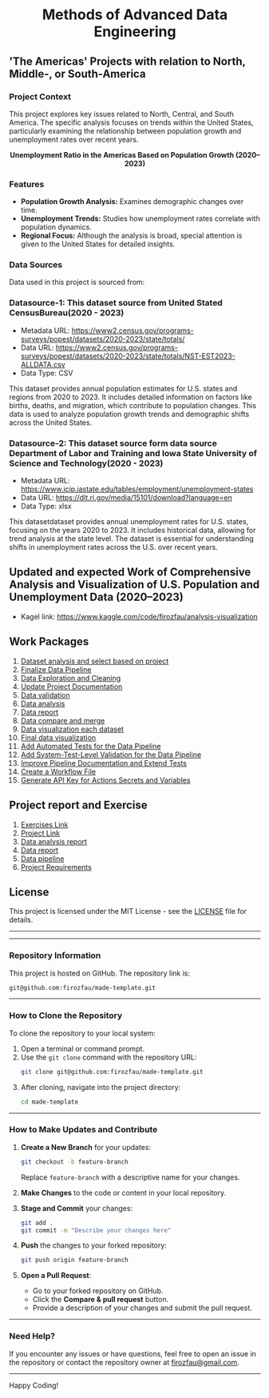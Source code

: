 # <p align="center"> <b>Methods of Advanced Data Engineering</b> </p>

## 'The Americas' Projects with relation to North, Middle-, or South-America

### Project Context
This project explores key issues related to North, Central, and South America. The specific analysis focuses on trends within the United States, particularly examining the relationship between population growth and unemployment rates over recent years.

<p align="center">
<b>Unemployment Ratio in the Americas Based on Population Growth (2020–2023)</b>
</p>

### Features
- **Population Growth Analysis:** Examines demographic changes over time.
- **Unemployment Trends:** Studies how unemployment rates correlate with population dynamics.
- **Regional Focus:** Although the analysis is broad, special attention is given to the United States for detailed insights.


### Data Sources
Data used in this project is sourced from:
 
 ### Datasource-1: This dataset source from  United Stated CensusBureau(2020 - 2023)
* Metadata URL: https://www2.census.gov/programs-surveys/popest/datasets/2020-2023/state/totals/
* Data URL: https://www2.census.gov/programs-surveys/popest/datasets/2020-2023/state/totals/NST-EST2023-ALLDATA.csv
* Data Type: CSV

This dataset provides annual population estimates for U.S. states and regions from 2020 to 2023. It includes detailed information on factors like births, deaths, and migration, which contribute to population changes. This data is used to analyze population growth trends and demographic shifts across the United States.


### Datasource-2: This dataset source form data source Department of Labor and Training and  Iowa State University of Science and Technology(2020 - 2023)
* Metadata URL:  https://www.icip.iastate.edu/tables/employment/unemployment-states
* Data URL: https://dlt.ri.gov/media/15101/download?language=en
* Data Type: xlsx 

This datasetdataset provides annual unemployment rates for U.S. states, focusing on the years 2020 to 2023. It includes historical data, allowing for trend analysis at the state level. The dataset is essential for understanding shifts in unemployment rates across the U.S. over recent years.

## Updated and expected Work of Comprehensive Analysis and Visualization of U.S. Population and Unemployment Data (2020–2023)
  * Kagel link: https://www.kaggle.com/code/firozfau/analysis-visualization





## Work Packages
 
1. [Dataset analysis and select based on project][i1]
2. [Finalize Data Pipeline][i2]
3. [Data Exploration and Cleaning][i3]
4. [Update Project Documentation][i4]
5. [Data validation][i5]
6. [Data analysis][i6]
7. [Data report ][i7]
8. [Data compare and merge ][i8]
9. [Data visualization each dataset][i9]
10. [Final data visualization ][i10]
11. [Add Automated Tests for the Data Pipeline ][i11]
12. [Add System-Test-Level Validation for the Data Pipeline][i12]
13. [Improve Pipeline Documentation and Extend Tests][i13]
14. [Create a Workflow File][i14]
15. [Generate API Key for Actions Secrets and Variables][i15]


## Project report and Exercise
1. [Exercises Link][i16]
2. [Project Link][i17]
3. [Data analysis report][i18] 
5. [Data report][i19]
6. [Data pipeline][i20]
7. [Project Requirements][i21] 










## License
This project is licensed under the MIT License - see the [LICENSE](i22) file for details.

___
___
 


[i1]: https://github.com/firozfau/made-template/issues/1
[i2]: https://github.com/firozfau/made-template/issues/2
[i3]: https://github.com/firozfau/made-template/issues/3
[i4]: https://github.com/firozfau/made-template/issues/4
[i5]: https://github.com/firozfau/made-template/issues/5
[i6]: https://github.com/firozfau/made-template/issues/6
[i7]: https://github.com/firozfau/made-template/issues/7
[i8]: https://github.com/firozfau/made-template/issues/8
[i9]: https://github.com/firozfau/made-template/issues/9
[i10]: https://github.com/firozfau/made-template/issues/10
[i11]: https://github.com/firozfau/made-template/issues/11
[i12]: https://github.com/firozfau/made-template/issues/12
[i13]: https://github.com/firozfau/made-template/issues/13
[i14]: https://github.com/firozfau/made-template/issues/14
[i15]: https://github.com/firozfau/made-template/issues/15
[i16]: https://github.com/firozfau/made-template/tree/main/exercises
[i17]: https://github.com/firozfau/made-template/tree/main/project
[i18]: https://github.com/firozfau/made-template/blob/main/project/Project%20analysis%20report.pdf
[i19]: https://github.com/firozfau/made-template/blob/main/project/data_report.ipynb
[i20]: https://github.com/firozfau/made-template/blob/main/project/pipeline.py
[i21]: https://github.com/firozfau/made-template/blob/main/project/requirements.txt
[i22]: https://github.com/firozfau/made-template/blob/main/project/requirements.txt










### Repository Information
This project is hosted on GitHub. The repository link is:

```bash
git@github.com:firozfau/made-template.git
```

---

### How to Clone the Repository

To clone the repository to your local system:
1. Open a terminal or command prompt.
2. Use the `git clone` command with the repository URL:
   ```bash
   git clone git@github.com:firozfau/made-template.git
   ```
3. After cloning, navigate into the project directory:
   ```bash
   cd made-template
   ```
---


### How to Make Updates and Contribute

1. **Create a New Branch** for your updates:
   ```bash
   git checkout -b feature-branch
   ```
   Replace `feature-branch` with a descriptive name for your changes.

2. **Make Changes** to the code or content in your local repository.

3. **Stage and Commit** your changes:
   ```bash
   git add .
   git commit -m "Describe your changes here"
   ```

4. **Push** the changes to your forked repository:
   ```bash
   git push origin feature-branch
   ```

5. **Open a Pull Request**:
   - Go to your forked repository on GitHub.
   - Click the **Compare & pull request** button.
   - Provide a description of your changes and submit the pull request.

---


### Need Help?
If you encounter any issues or have questions, feel free to open an issue in the repository or contact the repository owner at [firozfau@gmail.com](mailto:firozfau@gmail.com).

---

Happy Coding!
